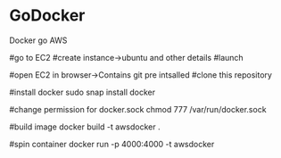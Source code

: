 # GoDocker
Docker go AWS

#go to EC2
#create instance->ubuntu and other details
#launch

#open EC2 in browser->Contains git pre intsalled
#clone this repository

#install docker
sudo snap install docker

#change permission for docker.sock
chmod 777 /var/run/docker.sock

#build image
docker build -t awsdocker .

#spin container
docker run -p 4000:4000 -t awsdocker
